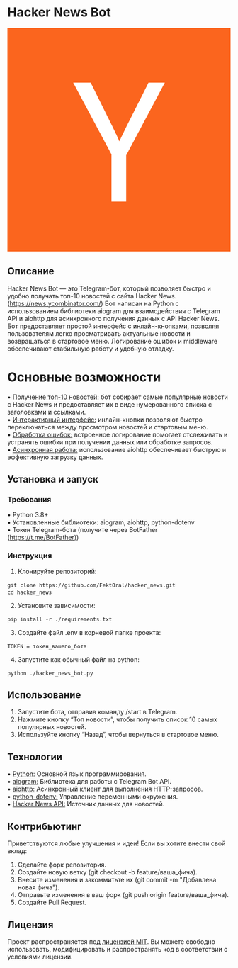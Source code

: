 # Hacker News Bot

![Image](https://github.com/Fekt0ral/hacker_news/raw/main/Y_Combinator_logo.svg.png)

## Описание
Hacker News Bot — это Telegram-бот, который позволяет быстро и удобно получать топ-10 новостей с сайта Hacker News. (https://news.ycombinator.com/) 
Бот написан на Python с использованием библиотеки aiogram для взаимодействия с Telegram API и aiohttp для асинхронного получения данных с API Hacker News.
Бот предоставляет простой интерфейс с инлайн-кнопками, позволяя пользователям легко просматривать актуальные новости и возвращаться в стартовое меню. Логирование ошибок и middleware обеспечивают стабильную работу и удобную отладку.

# Основные возможности
•  <ins>Получение топ-10 новостей:</ins> бот собирает самые популярные новости с Hacker News и предоставляет их в виде нумерованного списка с заголовками и ссылками.  
•  <ins>Интерактивный интерфейс:</ins> инлайн-кнопки позволяют быстро переключаться между просмотром новостей и стартовым меню.  
•  <ins>Обработка ошибок:</ins> встроенное логирование помогает отслеживать и устранять ошибки при получении данных или обработке запросов.  
•  <ins>Асинхронная работа:</ins> использование aiohttp обеспечивает быструю и эффективную загрузку данных.

## Установка и запуск

### Требования
•  Python 3.8+  
•  Установленные библиотеки: aiogram, aiohttp, python-dotenv  
•  Токен Telegram-бота (получите через BotFather (https://t.me/BotFather))

### Инструкция
1.  Клонируйте репозиторий:
```
git clone https://github.com/Fekt0ral/hacker_news.git
cd hacker_news
```

2.  Установите зависимости:
```
pip install -r ./requirements.txt
```

3. Создайте файл .env в корневой папке проекта:
```
TOKEN = токен_вашего_бота
```

4. Запустите как обычный файл на python:
```
python ./hacker_news_bot.py
```

## Использование
1.  Запустите бота, отправив команду /start в Telegram.  
2.  Нажмите кнопку “Топ новости”, чтобы получить список 10 самых популярных новостей.  
3.  Используйте кнопку “Назад”, чтобы вернуться в стартовое меню.  

## Технологии
•  <ins>Python:</ins> Основной язык программирования.  
•  <ins>aiogram:</ins> Библиотека для работы с Telegram Bot API.  
•  <ins>aiohttp:</ins> Асинхронный клиент для выполнения HTTP-запросов.  
•  <ins>python-dotenv:</ins> Управление переменными окружения.  
•  <ins>Hacker News API:</ins> Источник данных для новостей.

## Контрибьютинг
Приветствуются любые улучшения и идеи! Если вы хотите внести свой вклад:
1.  Сделайте форк репозитория.  
2.  Создайте новую ветку (git checkout -b feature/ваша_фича).  
3.  Внесите изменения и закоммитьте их (git commit -m "Добавлена новая фича").  
4.  Отправьте изменения в ваш форк (git push origin feature/ваша_фича).  
5.  Создайте Pull Request.

## Лицензия
Проект распространяется под <ins>лицензией MIT</ins>. Вы можете свободно использовать, модифицировать и распространять код в соответствии с условиями лицензии.
